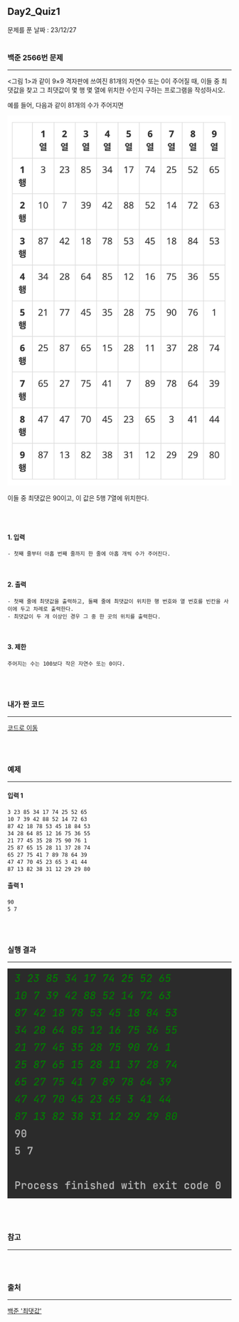 ## Day2_Quiz1
문제를 푼 날짜 : 23/12/27
<br />
<br />

### 백준 2566번 문제
---
<그림 1>과 같이 9×9 격자판에 쓰여진 81개의 자연수 또는 0이 주어질 때, 이들 중 최댓값을 찾고 그 최댓값이 몇 행 몇 열에 위치한 수인지 구하는 프로그램을 작성하시오.

예를 들어, 다음과 같이 81개의 수가 주어지면

![images-001](/W5/images/d2q1-001.png)

이들 중 최댓값은 90이고, 이 값은 5행 7열에 위치한다.

<br />
<br />

#### 1. 입력
```
- 첫째 줄부터 아홉 번째 줄까지 한 줄에 아홉 개씩 수가 주어진다. 
```


<br />

#### 2. 출력
```
- 첫째 줄에 최댓값을 출력하고, 둘째 줄에 최댓값이 위치한 행 번호와 열 번호를 빈칸을 사이에 두고 차례로 출력한다. 
- 최댓값이 두 개 이상인 경우 그 중 한 곳의 위치를 출력한다.
```
<br />

#### 3. 제한
```
주어지는 수는 100보다 작은 자연수 또는 0이다.
```

<br />
<br />

### 내가 짠 코드
---
[코드로 이동](/algorithm-study-project/src/w5/d2/Maximum.java)

<br />
<br />


### 예제
---
#### 입력 1
```
3 23 85 34 17 74 25 52 65
10 7 39 42 88 52 14 72 63
87 42 18 78 53 45 18 84 53
34 28 64 85 12 16 75 36 55
21 77 45 35 28 75 90 76 1
25 87 65 15 28 11 37 28 74
65 27 75 41 7 89 78 64 39
47 47 70 45 23 65 3 41 44
87 13 82 38 31 12 29 29 80
```
#### 출력 1
```
90
5 7
```

<br />
<br />



### 실행 결과
---
![images-002](/W5/images/d2q1-002.png)

<br />
<br />

### 참고
---


<br />
<br />

### 출처
---
[백준 '최댓값'](https://www.acmicpc.net/problem/2566)